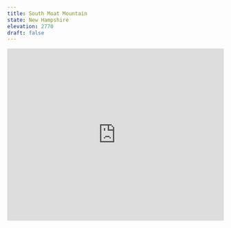 ```yaml
---
title: South Moat Mountain
state: New Hampshire
elevation: 2770
draft: false
---
```

<iframe class="alltrails" src="https://www.alltrails.com/widget/trail/us/new-hampshire/south-moat-mountain-trail?u=i&sh=q5vqbr" width="100%" height="400" frameborder="0" scrolling="no" marginheight="0" marginwidth="0" title="AllTrails: Trail Guides and Maps for Hiking, Camping, and Running"></iframe>
